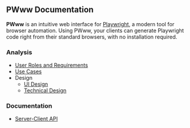 ## PWww Documentation
**PWww** is an intuitive web interface for [Playwright](https://github.com/microsoft/playwright), a modern tool for browser automation. Using PWww, your clients can generate Playwright code right from their standard browsers, with no installation required.
### Analysis
- [User Roles and Requirements](./userroles.md)
- [Use Cases](./usecases/usecases.md)
- Design
    - [UI Design](./design.md#ui-design)
    - [Technical Design](./design.md#technical-design)

### Documentation
- [Server-Client API](./documentation/wsapi.md)
